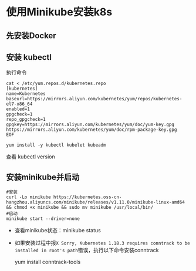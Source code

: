 # 使用Minikube安装k8s

## 先安装Docker

## 安装 kubectl

执行命令

``` shell
cat < /etc/yum.repos.d/kubernetes.repo
[kubernetes]
name=Kubernetes
baseurl=https://mirrors.aliyun.com/kubernetes/yum/repos/kubernetes-el7-x86_64
enabled=1
gpgcheck=1
repo_gpgcheck=1
gpgkey=https://mirrors.aliyun.com/kubernetes/yum/doc/yum-key.gpg https://mirrors.aliyun.com/kubernetes/yum/doc/rpm-package-key.gpg
EOF

yum install -y kubectl kubelet kubeadm
```

查看 kubectl version

## 安装minikube并启动

``` shell
#安装
curl -Lo minikube https://kubernetes.oss-cn-hangzhou.aliyuncs.com/minikube/releases/v1.11.0/minikube-linux-amd64 && chmod +x minikube && sudo mv minikube /usr/local/bin/
#启动
minikube start --driver=none
```

* 查看minikube状态：minikube status
* 如果安装过程中报`X Sorry, Kubernetes 1.18.3 requires conntrack to be installed in root's path`错误，执行以下命令安装conntrack

  yum install conntrack-tools
